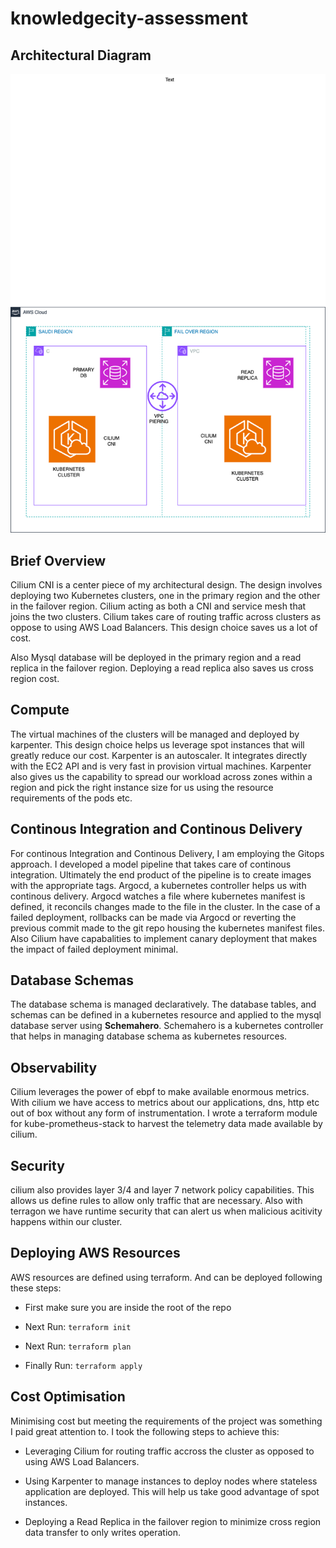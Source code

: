 # knowledgecity-assessment

## Architectural Diagram

![Architectural Diagram](./images/Copy%20of%20knowledgecity.drawio.png)


## Brief Overview

Cilium CNI is a center piece of my architectural design. The design involves deploying two Kubernetes clusters, one in the primary region and the other in the failover region. Cilium acting as both a CNI and service mesh that joins the two clusters. Cilium takes care of routing traffic across clusters as oppose to using AWS Load Balancers. This design choice saves us a lot of cost.

Also  Mysql database will be deployed in the primary region and a read replica in the failover region. Deploying a read replica also saves us cross region cost.

## Compute

The virtual machines of the clusters will be managed and deployed by karpenter. This design choice helps us leverage spot instances that will greatly reduce our cost. Karpenter is an autoscaler. It integrates directly with the EC2 API and is very fast in provision virtual machines. Karpenter also gives us the capability to spread our workload across zones within a region and pick the right instance size for us using the resource requirements of the pods etc.

## Continous Integration and Continous Delivery
For continous Integration and Continous Delivery, I am employing the Gitops approach.
I developed a model pipeline that takes care of continous integration. Ultimately the end product of the pipeline is to create images with the appropriate tags.  Argocd, a kubernetes controller helps us with continous delivery. Argocd watches a file where kubernetes manifest is defined, it reconcils changes made to the file in the cluster.
In the case of a failed deployment, rollbacks can be made via Argocd or reverting the previous commit made to the git repo housing the kubernetes manifest files. Also Cilium have capabalities to implement canary deployment that makes the impact of failed deployment minimal.

## Database Schemas

The database schema is managed declaratively. The database tables, and schemas can be defined in a kubernetes resource and applied to the mysql database server  using **Schemahero**. Schemahero is a kubernetes controller that helps in  managing database schema as kubernetes resources.

## Observability
Cilium leverages the power of ebpf to make available enormous metrics. With cilium we have access to metrics about our applications, dns, http etc out of box without any form of instrumentation. I wrote a terraform module for kube-prometheus-stack to harvest the telemetry data made available by cilium.

## Security

cilium also provides layer 3/4 and layer 7 network policy capabilities. This allows us define rules to allow only traffic that are necessary. Also with terragon we have runtime security that can alert us when malicious acitivity happens within our cluster.

## Deploying AWS Resources

AWS resources are defined using terraform. And can be deployed following these steps:

- First make sure you are inside the root of the repo

- Next Run: `terraform init`

- Next Run: `terraform plan`

- Finally Run: `terraform apply`

## Cost Optimisation

Minimising cost but meeting the requirements of the project was something I paid great attention to. I took the following steps to achieve this:

- Leveraging Cilium for routing traffic accross the cluster as opposed to using AWS Load Balancers.
- Using Karpenter to manage instances to deploy nodes where stateless application are deployed. This will help us take good advantage of spot instances.

- Deploying a Read Replica in the failover region to minimize cross region data transfer to only writes operation.







